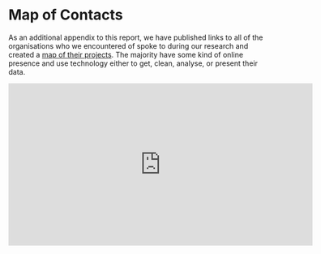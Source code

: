 # Map of Contacts

As an additional appendix to this report, we have published links to all of the organisations who we encountered of spoke to during our research and created a [map of their projects](http://apps.openspending.org/oscontactsmap/). The majority have some kind of online presence and use technology either to get, clean, analyse, or present their data.

<iframe frameBorder="0" src="http://openspending.github.io/oscontactsmap/" width="600px" height="320px"></iframe>